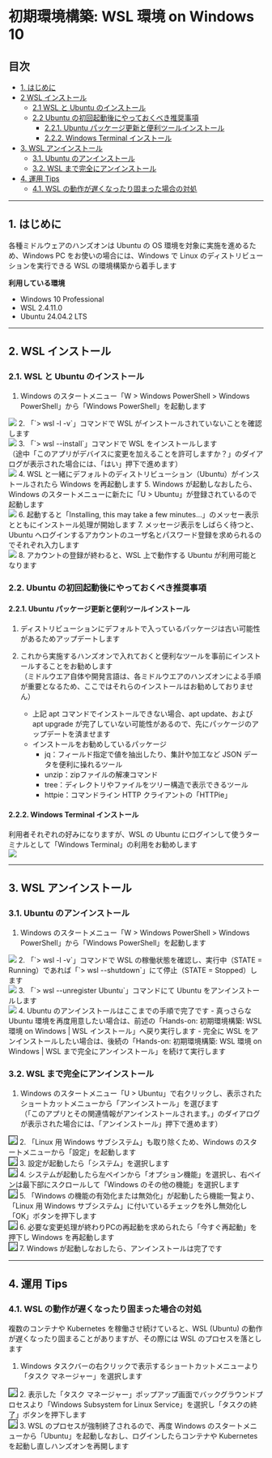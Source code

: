 # 初期環境構築: WSL 環境 on Windows 10

## 目次

- [1. はじめに](#1-はじめに)
- [2 WSL インストール](#2-wsl-インストール)
	- [2.1 WSL と Ubuntu のインストール](#21-wsl-と-ubuntu-のインストール)
	- [2.2 Ubuntu の初回起動後にやっておくべき推奨事項](#22-ubuntu-の初回起動後にやっておくべき推奨事項)
		- [2.2.1. Ubuntu パッケージ更新と便利ツールインストール](#221-ubuntu-パッケージ更新と便利ツールインストール)
		- [2.2.2. Windows Terminal インストール](#222-windows-terminal-インストール)
- [3. WSL アンインストール](#3-wsl-アンインストール)
	- [3.1. Ubuntu のアンインストール](#31-ubuntu-のアンインストール)
	- [3.2. WSL まで完全にアンインストール](#32-wsl-まで完全にアンインストール)
- [4. 運用 Tips](#4-運用-tips)
	- [4.1. WSL の動作が遅くなったり固まった場合の対処](#41-wsl-の動作が遅くなったり固まった場合の対処)


---

## 1. はじめに

各種ミドルウェアのハンズオンは Ubuntu の OS 環境を対象に実施を進めるため、Windows PC をお使いの場合には、Windows で Linux のディストリビューションを実行できる WSL の環境構築から着手します

**利用している環境**

- Windows 10 Professional
- WSL 2.4.11.0
- Ubuntu 24.04.2 LTS

---

## 2. WSL インストール

### 2.1. WSL と Ubuntu のインストール

1. Windows のスタートメニュー「W > Windows PowerShell > Windows PowerShell」から「Windows PowerShell」を起動します<br>
<img src="./image/wsl_startm_pshell.png" width="">
2. 「`> wsl -l -v`」コマンドで WSL がインストールされていないことを確認します<br>
<img src="./image/wsl_pshell_nonewsl.png" width="">
3. 「`> wsl --install`」コマンドで WSL をインストールします<br>（途中「このアプリがデバイスに変更を加えることを許可しますか？」のダイアログが表示された場合には、「はい」押下で進めます）<br>
<img src="./image/wsl_pshell_wslinstalled.png" width="">
4. WSL と一緒にデフォルトのディストリビューション（Ubuntu）がインストールされたら Windows を再起動します
5. Windows が起動しなおしたら、Windows のスタートメニューに新たに「U > Ubuntu」が登録されているので起動します<br>
<img src="./image/wsl_startm_ubuntu.png" width="">
6. 起動すると「Installing, this may take a few minutes…」のメッセー表示とともにインストール処理が開始します
7. メッセージ表示をしばらく待つと、Ubuntu へログインするアカウントのユーザ名とパスワード登録を求められるのでそれぞれ入力します<br>
<img src="./image/wsl_ubuntu.png" width="">
8. アカウントの登録が終わると、WSL 上で動作する Ubuntu が利用可能となります

### 2.2. Ubuntu の初回起動後にやっておくべき推奨事項

#### 2.2.1. Ubuntu パッケージ更新と便利ツールインストール

1. ディストリビューションにデフォルトで入っているパッケージは古い可能性があるためアップデートします
2. これから実施するハンズオンで入れておくと便利なツールを事前にインストールすることをお勧めします<br>（ミドルウエア自体や開発言語は、各ミドルウエアのハンズオンによる手順が重要となるため、ここではそれらのインストールはお勧めしておりません）

	- 上記 apt コマンドでインストールできない場合、apt update、および apt upgrade が完了していない可能性があるので、先にパッケージのアップデートを済ませます
	- インストールをお勧めしているパッケージ
		- jq：フィールド指定で値を抽出したり、集計や加工など JSON データを便利に操れるツール
		- unzip：zipファイルの解凍コマンド
		- tree：ディレクトリやファイルをツリー構造で表示できるツール
		- httpie：コマンドライン HTTP クライアントの「HTTPie」

#### 2.2.2. Windows Terminal インストール

利用者それぞれの好みになりますが、WSL の Ubuntu にログインして使うターミナルとして「Windows Terminal」の利用をお勧めします<br>
<img src="./image/winstore_win_terminal.png" width="">

---
## 3. WSL アンインストール

### 3.1. Ubuntu のアンインストール

1. Windows のスタートメニュー「W > Windows PowerShell > Windows PowerShell」から「Windows PowerShell」を起動します<br>
<img src="./image/wsl_startm_pshell.png" width="">
2. 「`> wsl -l -v`」コマンドで WSL の稼働状態を確認し、実行中（STATE = Running）であれば「`> wsl --shutdown`」にて停止（STATE = Stopped）します<br>
<img src="./image/wsl_pshell_wslstop.png" width="">
3. 「`> wsl --unregister Ubuntu`」コマンドにて Ubuntu をアンインストールします<br>
<img src="./image/wsl_pshell_wslunregister.png" width="">
4. Ubuntu のアンインストールはここまでの手順で完了です
	- 真っさらな Ubuntu 環境を再度用意したい場合は、前述の「Hands-on: 初期環境構築: WSL 環境 on Windows | WSL インストール」へ戻り実行します
	- 完全に WSL をアンインストールしたい場合は、後続の「Hands-on: 初期環境構築: WSL 環境 on Windows | WSL まで完全にアンインストール」を続けて実行します

### 3.2. WSL まで完全にアンインストール

1. Windows のスタートメニュー「U > Ubuntu」で右クリックし、表示されたショートカットメニューから「アンインストール」を選びます<br>
（「このアプリとその関連情報がアンインストールされます。」のダイアログが表示された場合には、「アンインストール」押下で進めます）<br>
<img src="./image/wsl_startm_ubuntu_uninstall.png" border="1" width="">
2. 「Linux 用 Windows サブシステム」も取り除くため、Windows のスタートメニューから「設定」を起動します<br>
<img src="./image/wsl_startm_setting.png" border="1" width="">
3. 設定が起動したら「システム」を選択します<br>
<img src="./image/wsl_setting_top.png" border="1" width="">
4. システムが起動したら左ペインから「オプション機能」を選択し、右ペインは最下部にスクロールして「Windows のその他の機能」を選択します<br>
<img src="./image/wsl_setting_option.png" border="1" width="">
5. 「Windows の機能の有効化または無効化」が起動したら機能一覧より、「Linux 用 Windows サブシステム」に付いているチェックを外し無効化し「OK」ボタンを押下します<br>
<img src="./image/wsl_setting_win_func.png" border="1" width="">
6. 必要な変更処理が終わりPCの再起動を求められたら「今すぐ再起動」を押下し Windows を再起動します<br>
<img src="./image/wsl_setting_win_reboot.png" border="1" width="">
7. Windows が起動しなおしたら、アンインストールは完了です

---

## 4. 運用 Tips

### 4.1. WSL の動作が遅くなったり固まった場合の対処

複数のコンテナや Kubernetes を稼働させ続けていると、WSL (Ubuntu) の動作が遅くなったり固まることがありますが、その際には WSL のプロセスを落とします

1. Windows タスクバーの右クリックで表示するショートカットメニューより「タスク マネージャー」を選択します<br>
<img src="./image/wsl_slow_taskbar.png" border="1" width="">
2. 表示した「タスク マネージャー」ポップアップ画面でバックグラウンドプロセスより「Windows Subsystem for Linux Service」を選択し「タスクの終了」ボタンを押下します<br>
<img src="./image/wsl_slow_taskmgr.png" border="1" width="">
3. WSL のプロセスが強制終了されるので、再度 Windows のスタートメニューから「Ubuntu」を起動しなおし、ログインしたらコンテナや Kubernetes を起動し直しハンズオンを再開します
